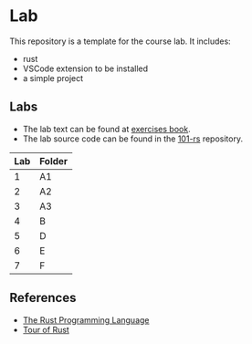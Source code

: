 # Lab

This repository is a template for the course lab. It includes:
- rust
- VSCode extension to be installed
- a simple project

## Labs
- The lab text can be found at [exercises book](https://upb-cs-rust.github.io/101-rs/exercises/).
- The lab source code can be found in the [101-rs](https://github.com/UPB-CS-Rust/101-rs/tree/main/exercises) repository.

| Lab | Folder |
|-----|--------|
| 1   | A1     |
| 2   | A2     |
| 3   | A3     |
| 4   | B      |
| 5   | D      |
| 6   | E      |
| 7   | F      |


## References
- [The Rust Programming Language](https://doc.rust-lang.org/book/)
- [Tour of Rust](https://tourofrust.com/)
